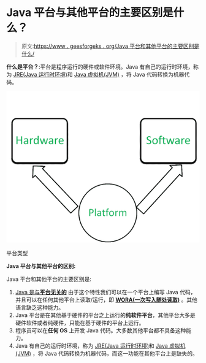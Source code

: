 # Java 平台与其他平台的主要区别是什么？

> 原文:[https://www . geesforgeks . org/Java 平台和其他平台的主要区别是什么/](https://www.geeksforgeeks.org/what-are-the-main-differences-between-the-java-platform-and-other-platforms/)

**什么是平台？**:平台是程序运行的硬件或软件环境。Java 有自己的运行时环境，称为 [JRE(Java 运行时环境)](https://www.geeksforgeeks.org/differences-jdk-jre-jvm/)和 [Java 虚拟机(JVM)](https://www.geeksforgeeks.org/jvm-works-jvm-architecture/) ，将 Java 代码转换为机器代码。

[![](img/1ba79f34594ea3ee1d6156229e955031.png)](https://media.geeksforgeeks.org/wp-content/uploads/20190701144817/platformtypesgfg.png)

平台类型

**Java 平台与其他平台的区别:**

Java 平台和其他平台的主要区别是:

1.  [Java 是与**平台无关的**](https://www.geeksforgeeks.org/java-platform-independent/) 由于这个特性我们可以在一个平台上编写 Java 代码，并且可以在任何其他平台上读取/运行，即 **[WORA(一次写入随处读取)](https://www.geeksforgeeks.org/why-is-java-write-once-and-run-anywhere/)** 。其他语言缺乏这种能力。
2.  Java 平台是在其他基于硬件的平台之上运行的**纯软件平台**，其他平台大多是硬件软件或者纯硬件，只能在基于硬件的平台上运行。
3.  程序员可以在**任何 OS** 上开发 Java 代码。大多数其他平台都不具备这种能力。
4.  Java 有自己的运行时环境，称为 [JRE(Java 运行时环境)](https://www.geeksforgeeks.org/differences-jdk-jre-jvm/)和 [Java 虚拟机(JVM)](https://www.geeksforgeeks.org/jvm-works-jvm-architecture/) ，将 Java 代码转换为机器代码，而这一功能在其他平台上是缺失的。